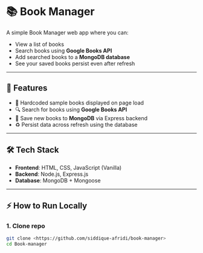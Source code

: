 # 📚 Book Manager

A simple Book Manager web app where you can:  
- View a list of books  
- Search books using **Google Books API**  
- Add searched books to a **MongoDB database**  
- See your saved books persist even after refresh  

---

## 🚀 Features
- 📖 Hardcoded sample books displayed on page load  
- 🔍 Search for books using **Google Books API**  
- 💾 Save new books to **MongoDB** via Express backend  
- ♻️ Persist data across refresh using the database  

---

## 🛠️ Tech Stack
- **Frontend**: HTML, CSS, JavaScript (Vanilla)  
- **Backend**: Node.js, Express.js  
- **Database**: MongoDB + Mongoose  

---

## ⚡ How to Run Locally

### 1. Clone repo
```bash
git clone <https://github.com/siddique-afridi/book-manager>
cd Book-manager
